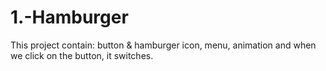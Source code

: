 # 1.-Hamburger
This project contain: button & hamburger icon,  menu, animation and when we click on the button, it switches.
